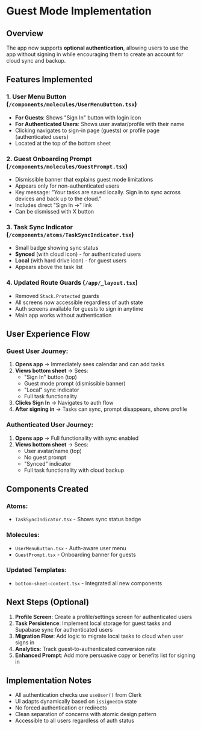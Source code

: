 # Guest Mode Implementation

## Overview
The app now supports **optional authentication**, allowing users to use the app without signing in while encouraging them to create an account for cloud sync and backup.

## Features Implemented

### 1. **User Menu Button** (`/components/molecules/UserMenuButton.tsx`)
- **For Guests**: Shows "Sign In" button with login icon
- **For Authenticated Users**: Shows user avatar/profile with their name
- Clicking navigates to sign-in page (guests) or profile page (authenticated users)
- Located at the top of the bottom sheet

### 2. **Guest Onboarding Prompt** (`/components/molecules/GuestPrompt.tsx`)
- Dismissible banner that explains guest mode limitations
- Appears only for non-authenticated users
- Key message: "Your tasks are saved locally. Sign in to sync across devices and back up to the cloud."
- Includes direct "Sign In →" link
- Can be dismissed with X button

### 3. **Task Sync Indicator** (`/components/atoms/TaskSyncIndicator.tsx`)
- Small badge showing sync status
- **Synced** (with cloud icon) - for authenticated users
- **Local** (with hard drive icon) - for guest users
- Appears above the task list

### 4. **Updated Route Guards** (`/app/_layout.tsx`)
- Removed `Stack.Protected` guards
- All screens now accessible regardless of auth state
- Auth screens available for guests to sign in anytime
- Main app works without authentication

## User Experience Flow

### Guest User Journey:
1. **Opens app** → Immediately sees calendar and can add tasks
2. **Views bottom sheet** → Sees:
   - "Sign In" button (top)
   - Guest mode prompt (dismissible banner)
   - "Local" sync indicator
   - Full task functionality
3. **Clicks Sign In** → Navigates to auth flow
4. **After signing in** → Tasks can sync, prompt disappears, shows profile

### Authenticated User Journey:
1. **Opens app** → Full functionality with sync enabled
2. **Views bottom sheet** → Sees:
   - User avatar/name (top)
   - No guest prompt
   - "Synced" indicator
   - Full task functionality with cloud backup

## Components Created

### Atoms:
- `TaskSyncIndicator.tsx` - Shows sync status badge

### Molecules:
- `UserMenuButton.tsx` - Auth-aware user menu
- `GuestPrompt.tsx` - Onboarding banner for guests

### Updated Templates:
- `bottom-sheet-content.tsx` - Integrated all new components

## Next Steps (Optional)

1. **Profile Screen**: Create a profile/settings screen for authenticated users
2. **Task Persistence**: Implement local storage for guest tasks and Supabase sync for authenticated users
3. **Migration Flow**: Add logic to migrate local tasks to cloud when user signs in
4. **Analytics**: Track guest-to-authenticated conversion rate
5. **Enhanced Prompt**: Add more persuasive copy or benefits list for signing in

## Implementation Notes

- All authentication checks use `useUser()` from Clerk
- UI adapts dynamically based on `isSignedIn` state
- No forced authentication or redirects
- Clean separation of concerns with atomic design pattern
- Accessible to all users regardless of auth status
